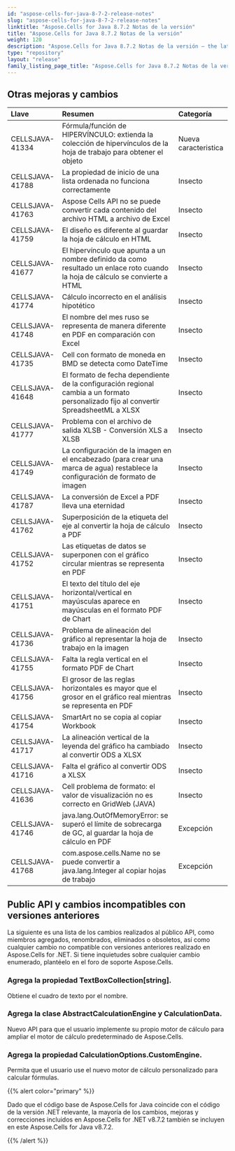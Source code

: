 ```yaml
---
id: "aspose-cells-for-java-8-7-2-release-notes"
slug: "aspose-cells-for-java-8-7-2-release-notes"
linktitle: "Aspose.Cells for Java 8.7.2 Notas de la versión"
title: "Aspose.Cells for Java 8.7.2 Notas de la versión"
weight: 120
description: "Aspose.Cells for Java 8.7.2 Notas de la versión – the latest updates and fixes."
type: "repository"
layout: "release"
family_listing_page_title: "Aspose.Cells for Java 8.7.2 Notas de la versión"
---
```

## **Otras mejoras y cambios**

|**Llave** |**Resumen** |**Categoría** |
|:- |:- |:- |
|CELLSJAVA-41334 | Fórmula/función de HIPERVÍNCULO: extienda la colección de hipervínculos de la hoja de trabajo para obtener el objeto| Nueva caracteristica|
|CELLSJAVA-41788 | La propiedad de inicio de una lista ordenada no funciona correctamente| Insecto|
|CELLSJAVA-41763 | Aspose Cells API no se puede convertir cada contenido del archivo HTML a archivo de Excel| Insecto|
|CELLSJAVA-41759 |El diseño es diferente al guardar la hoja de cálculo en HTML| Insecto|
|CELLSJAVA-41677 | El hipervínculo que apunta a un nombre definido da como resultado un enlace roto cuando la hoja de cálculo se convierte a HTML| Insecto|
|CELLSJAVA-41774 | Cálculo incorrecto en el análisis hipotético| Insecto|
|CELLSJAVA-41748 | El nombre del mes ruso se representa de manera diferente en PDF en comparación con Excel| Insecto|
|CELLSJAVA-41735 | Cell con formato de moneda en BMD se detecta como DateTime| Insecto|
|CELLSJAVA-41648 | El formato de fecha dependiente de la configuración regional cambia a un formato personalizado fijo al convertir SpreadsheetML a XLSX| Insecto|
|CELLSJAVA-41777 | Problema con el archivo de salida XLSB - Conversión XLS a XLSB| Insecto|
|CELLSJAVA-41749 | La configuración de la imagen en el encabezado (para crear una marca de agua) restablece la configuración de formato de imagen| Insecto|
|CELLSJAVA-41787 | La conversión de Excel a PDF lleva una eternidad| Insecto|
|CELLSJAVA-41762 | Superposición de la etiqueta del eje al convertir la hoja de cálculo a PDF| Insecto|
|CELLSJAVA-41752 | Las etiquetas de datos se superponen con el gráfico circular mientras se representa en PDF| Insecto|
|CELLSJAVA-41751 | El texto del título del eje horizontal/vertical en mayúsculas aparece en mayúsculas en el formato PDF de Chart| Insecto|
|CELLSJAVA-41736 | Problema de alineación del gráfico al representar la hoja de trabajo en la imagen| Insecto|
|CELLSJAVA-41755 |Falta la regla vertical en el formato PDF de Chart| Insecto|
|CELLSJAVA-41756 | El grosor de las reglas horizontales es mayor que el grosor en el gráfico real mientras se representa en PDF| Insecto|
|CELLSJAVA-41754 | SmartArt no se copia al copiar Workbook| Insecto|
|CELLSJAVA-41717 | La alineación vertical de la leyenda del gráfico ha cambiado al convertir ODS a XLSX| Insecto|
|CELLSJAVA-41716 | Falta el gráfico al convertir ODS a XLSX| Insecto|
|CELLSJAVA-41636 | Cell problema de formato: el valor de visualización no es correcto en GridWeb (JAVA)| Insecto|
|CELLSJAVA-41746 | java.lang.OutOfMemoryError: se superó el límite de sobrecarga de GC, al guardar la hoja de cálculo en PDF| Excepción|
|CELLSJAVA-41768 | com.aspose.cells.Name no se puede convertir a java.lang.Integer al copiar hojas de trabajo| Excepción|
## **Public API y cambios incompatibles con versiones anteriores**
La siguiente es una lista de los cambios realizados al público API, como miembros agregados, renombrados, eliminados o obsoletos, así como cualquier cambio no compatible con versiones anteriores realizado en Aspose.Cells for .NET. Si tiene inquietudes sobre cualquier cambio enumerado, plantéelo en el foro de soporte Aspose.Cells.
### **Agrega la propiedad TextBoxCollection[string].**
Obtiene el cuadro de texto por el nombre.
### **Agrega la clase AbstractCalculationEngine y CalculationData.**
Nuevo API para que el usuario implemente su propio motor de cálculo para ampliar el motor de cálculo predeterminado de Aspose.Cells.
### **Agrega la propiedad CalculationOptions.CustomEngine.**
Permita que el usuario use el nuevo motor de cálculo personalizado para calcular fórmulas.

{{% alert color="primary" %}} 

Dado que el código base de Aspose.Cells for Java coincide con el código de la versión .NET relevante, la mayoría de los cambios, mejoras y correcciones incluidos en Aspose.Cells for .NET v8.7.2 también se incluyen en este Aspose.Cells for Java v8.7.2.

{{% /alert %}}
